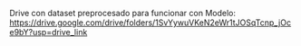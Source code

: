 Drive con dataset preprocesado para funcionar con Modelo:
https://drive.google.com/drive/folders/1SvYywuVKeN2eWr1tJOSqTcnp_jOce9bY?usp=drive_link
